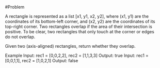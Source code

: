 #Problem

A rectangle is represented as a list [x1, y1, x2, y2], where (x1, y1) are the coordinates of its bottom-left corner, and (x2, y2) are the coordinates of its top-right corner.
Two rectangles overlap if the area of their intersection is positive.  To be clear, two rectangles that only touch at the corner or edges do not overlap.

Given two (axis-aligned) rectangles, return whether they overlap.

Example
Input: rec1 = [0,0,2,2], rec2 = [1,1,3,3]
Output: true
Input: rec1 = [0,0,1,1], rec2 = [1,0,2,1]
Output: false

